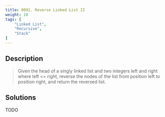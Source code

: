 ```yaml
---
title: 0092. Reverse Linked List II
weight: 10
tags: [
	"Linked List",
	"Recursive",
	"Stack"
]
---
```


## Description
> Given the head of a singly linked list and two integers left and right where left <= right, reverse the nodes of the list from position left to position right, and return the reversed list.
## Solutions

TODO
